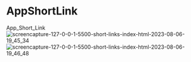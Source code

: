 # AppShortLink
App_Short_Link
![screencapture-127-0-0-1-5500-short-links-index-html-2023-08-06-19_45_34](https://github.com/Youssef-dot-start/AppShortLink/assets/68238707/ed9117a9-6923-4617-b645-e584c1d30f80)
![screencapture-127-0-0-1-5500-short-links-index-html-2023-08-06-19_46_48](https://github.com/Youssef-dot-start/AppShortLink/assets/68238707/4e538fb8-06ae-4ceb-9ef1-871ae442de93)
